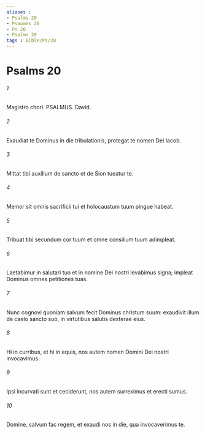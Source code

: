 ```yaml
---
aliases : 
- Psalms 20
- Psaumes 20
- Ps 20
- Psalms 20
tags : Bible/Ps/20
---
```


# Psalms 20

###### 1
Magistro chori. PSALMUS. David.
###### 2
Exaudiat te Dominus in die tribulationis, protegat te nomen Dei Iacob.
###### 3
Mittat tibi auxilium de sancto et de Sion tueatur te.
###### 4
Memor sit omnis sacrificii tui et holocaustum tuum pingue habeat.
###### 5
Tribuat tibi secundum cor tuum et omne consilium tuum adimpleat.
###### 6
Laetabimur in salutari tuo et in nomine Dei nostri levabimus signa; impleat Dominus omnes petitiones tuas.
###### 7
Nunc cognovi quoniam salvum fecit Dominus christum suum: exaudivit illum de caelo sancto suo, in virtutibus salutis dexterae eius.
###### 8
Hi in curribus, et hi in equis, nos autem nomen Domini Dei nostri invocavimus.
###### 9
Ipsi incurvati sunt et ceciderunt, nos autem surreximus et erecti sumus.
###### 10
Domine, salvum fac regem, et exaudi nos in die, qua invocaverimus te.
